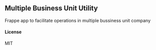 ## Multiple Business Unit Utility

Frappe app to facilitate operations in multiple bussiness unit company

#### License

MIT